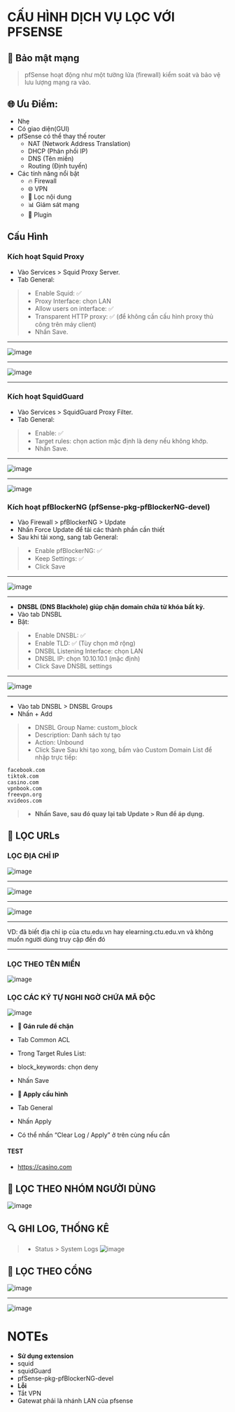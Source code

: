 # CẤU HÌNH DỊCH VỤ LỌC VỚI PFSENSE
## 🔐 Bảo mật mạng
> pfSense hoạt động như một tường lửa (firewall) kiểm soát và bảo vệ lưu lượng mạng ra vào.
## 🌐 Ưu Điểm:
- Nhẹ
- Có giao diện(GUI)
- pfSense có thể thay thế router
  - NAT (Network Address Translation)
  - DHCP (Phân phối IP)
  - DNS (Tên miền)
  - Routing (Định tuyến)
- Các tính năng nổi bật
  - 🔥 Firewall
  - 🌐 VPN
  - 🚫 Lọc nội dung
  - 📊 Giám sát mạng
  - 🧩 Plugin
## Cấu Hình
### Kích hoạt Squid Proxy
- Vào Services > Squid Proxy Server.
- Tab General:
> - Enable Squid: ✅
> - Proxy Interface: chọn LAN
> - Allow users on interface: ✅
> - Transparent HTTP proxy: ✅ (để không cần cấu hình proxy thủ công trên máy client)
> - Nhấn Save.
---
![image](https://github.com/user-attachments/assets/d0da2e3c-deee-425f-9426-b244e4ebfa8b)

---
![image](https://github.com/user-attachments/assets/7caecafd-9121-4ab6-a082-a5f82158a0d9)

--- 
### Kích hoạt SquidGuard
- Vào Services > SquidGuard Proxy Filter.
- Tab General:
> - Enable: ✅
> - Target rules: chọn action mặc định là deny nếu không khớp.
> - Nhấn Save.
---
![image](https://github.com/user-attachments/assets/667000b6-58f7-4073-b99e-8a7a0901b2f7)

---
![image](https://github.com/user-attachments/assets/a383f988-5901-4527-b89e-a0a4fdf5b69a)

### Kích hoạt pfBlockerNG (pfSense-pkg-pfBlockerNG-devel)
- Vào Firewall > pfBlockerNG > Update
- Nhấn Force Update để tải các thành phần cần thiết
- Sau khi tải xong, sang tab General:
> - Enable pfBlockerNG: ✅
> - Keep Settings: ✅
> - Click Save
---
![image](https://github.com/user-attachments/assets/ea3b674d-fee0-40cb-bffa-db234065a9cb)

---
- **DNSBL (DNS Blackhole) giúp chặn domain chứa từ khóa bất kỳ.**
- Vào tab DNSBL
- Bật:
> - Enable DNSBL: ✅
> - Enable TLD: ✅ (Tùy chọn mở rộng)
> - DNSBL Listening Interface: chọn LAN
> - DNSBL IP: chọn 10.10.10.1 (mặc định)
> - Click Save DNSBL settings

---
![image](https://github.com/user-attachments/assets/b5919ec6-76a6-4382-be52-2665e6e0853e)

---
- Vào tab DNSBL > DNSBL Groups
- Nhấn + Add
> - DNSBL Group Name: custom_block
> - Description: Danh sách tự tạo
> - Action: Unbound
> - Click Save
Sau khi tạo xong, bấm vào Custom Domain List để nhập trực tiếp:
```
facebook.com
tiktok.com
casino.com
vpnbook.com
freevpn.org
xvideos.com
```
> - **Nhấn Save, sau đó quay lại tab Update > Run để áp dụng.**
## 🔐 LỌC URLs
### LỌC ĐỊA CHỈ IP

![image](https://github.com/user-attachments/assets/2b3bed65-d482-4179-8953-e259ac1c8def)

---

![image](https://github.com/user-attachments/assets/e3200e06-87ba-4527-8f44-cdbfdc22a1ca)

---

![image](https://github.com/user-attachments/assets/09b1fe45-4221-4498-a5d3-0256da0203af)

---
VD: đã biết địa chỉ ip của ctu.edu.vn hay elearning.ctu.edu.vn và không muốn người dùng truy cập đến đó 

---
### LỌC THEO TÊN MIỀN

![image](https://github.com/user-attachments/assets/cbacc185-73e7-419d-bff4-2f2b6f6e9357)


### LỌC CÁC KÝ TỰ NGHI NGỜ CHỨA MÃ ĐỘC
![image](https://github.com/user-attachments/assets/1dab7e8f-3587-4f9f-8c8d-d43ae9fc92ff)
- **🔹 Gán rule để chặn**
- Tab Common ACL
- Trong Target Rules List:
- block_keywords: chọn deny
- Nhấn Save

- **🔹 Apply cấu hình**
- Tab General
- Nhấn Apply
- Có thể nhấn “Clear Log / Apply” ở trên cùng nếu cần
#### TEST 
- https://casino.com
## 🔐 LỌC THEO NHÓM NGƯỜI DÙNG
![image](https://github.com/user-attachments/assets/658a3336-8406-45d1-b93b-b51536496c20)

## 🔍 GHI LOG, THỐNG KÊ
> - Status > System Logs
![image](https://github.com/user-attachments/assets/2b3c972e-9b33-4ae4-a23e-aab91d5e99c3)

## 🔐 LỌC THEO CỔNG
![image](https://github.com/user-attachments/assets/a4788c33-bbd1-4126-b83b-7af5abc9fee7)

---
![image](https://github.com/user-attachments/assets/ed379600-6fc4-4bbd-9b4f-75d149368611)

# NOTEs
- **Sử dụng extension**
- squid
- squidGuard
- pfSense-pkg-pfBlockerNG-devel
- **Lỗi**
- Tắt VPN
- Gatewat phải là nhánh LAN của pfsense
